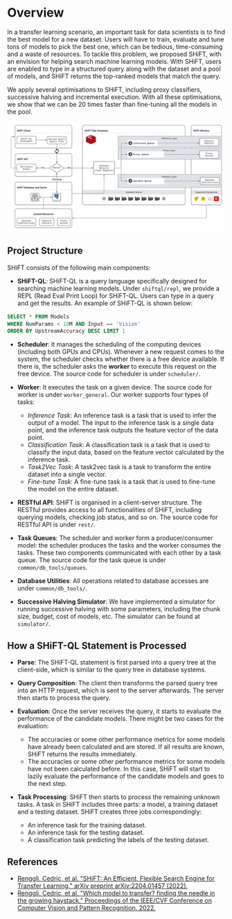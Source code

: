 # Overview

In a transfer learning scenario, an important task for data scientists is to find the best model for a new dataset. Users will have to train, evaluate and tune tons of models to pick the best one, which can be tedious, time-consuming and a waste of resources. To tackle this problem, we proposed SHiFT, with an envision for helping search machine learning models. With SHiFT, users are enabled to type in a structured query along with the dataset and a pool of models, and SHiFT returns the top-ranked models that match the query.

We apply several optimisations to SHiFT, including proxy classifiers, successive halving and incremental execution. With all these optimisations, we show that we can be 20 times faster than fine-tuning all the models in the pool.

![](https://raw.githubusercontent.com/DS3Lab/shift/main/doc/arch.png)

## Project Structure

SHiFT consists of the following main components:

* **SHiFT-QL**: SHiFT-QL is a query language specifically designed for searching machine learning models. Under `shiftql/repl`, we provide a REPL (Read Eval Print Loop) for SHiFT-QL. Users can type in a query and get the results. An example of SHiFT-QL is shown below:

``` sql
SELECT * FROM Models
WHERE NumParams < 10M AND Input == 'Vision'
ORDER BY UpstreamAccuracy DESC LIMIT 1
```

* **Scheduler**: It manages the scheduling of the computing devices (including both GPUs and CPUs). Whenever a new request comes to the system, the scheduler checks whether there is a free device available. If there is, the scheduler asks the **worker** to execute this request on the free device. The source code for scheduler is under `scheduler/`.

*  **Worker**: It executes the task on a given device. The source code for worker is under `worker_general`. Our worker supports four types of tasks:
	* *Inference Task*: An inference task is a task that is used to infer the output of a model. The input to the inference task is a single data point, and the inference task outputs the feature vector of the data point.
	* *Classification Task*: A classification task is a task that is used to classify the input data, based on the feature vector calculated by the inference task.
	* *Task2Vec Task*: A task2vec task is a task to transform the entire dataset into a single vector.
	* *Fine-tune Task*: A fine-tune task is a task that is used to fine-tune the model on the entire dataset. 

* **RESTful API**: SHiFT is organised in a client-server structure. The RESTful provides access to all functionalities of SHiFT, including querying models, checking job status, and so on. The source code for RESTful API is under `rest/`.

* **Task Queues**: The scheduler and worker form a producer/consumer model: the scheduler produces the tasks and the worker consumes the tasks. These two components communicated with each other by a task queue. The source code for the task queue is under `common/db_tools/queues`.

* **Database Utilities**: All operations related to database accesses are under `common/db_tools/`.

* **Successive Halving Simulator**: We have implemented a simulator for running successive halving with some parameters, including the chunk size, budget, cost of models, etc. The simulator can be found at `simulator/`.

## How a SHiFT-QL Statement is Processed

* **Parse**: The SHiFT-QL statement is first parsed into a query tree at the client-side, which is similar to the query tree in database systems. 
* **Query Composition**: The client then transforms the parsed query tree into an HTTP request, which is sent to the server afterwards. The server then starts to process the query.
* **Evaluation**: Once the server receives the query, it starts to evaluate the performance of the candidate models. There might be two cases for the evaluation:
  * The accuracies or some other performance metrics for some models have already been calculated and are stored. If all results are known, SHiFT returns the results immediately.
  * The accuracies or some other performance metrics for some models have not been calculated before. In this case, SHiFT will start to lazily evaluate the performance of the candidate models and goes to the next step.
  
* **Task Processing**: SHiFT then starts to process the remaining unknown tasks. A task in SHiFT includes three parts: a model, a training dataset and a testing dataset. SHiFT creates three jobs correspondingly:
  * An inference task for the training dataset.
  * An inference task for the testing dataset.
  * A classification task predicting the labels of the testing dataset.

## References

* [Renggli, Cedric, et al. "SHiFT: An Efficient, Flexible Search Engine for Transfer Learning." arXiv preprint arXiv:2204.01457 (2022).](https://arxiv.org/abs/2204.01457)
* [Renggli, Cedric, et al. "Which model to transfer? finding the needle in the growing haystack." Proceedings of the IEEE/CVF Conference on Computer Vision and Pattern Recognition. 2022.](https://arxiv.org/abs/2010.06402)
